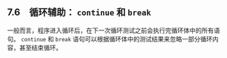 ## 7.6　循环辅助： `continue` 和 `break` 

一般而言，程序进入循环后，在下一次循环测试之前会执行完循环体中的所有语句。 `continue` 和 `break` 语句可以根据循环体中的测试结果来忽略一部分循环内容，甚至结束循环。

